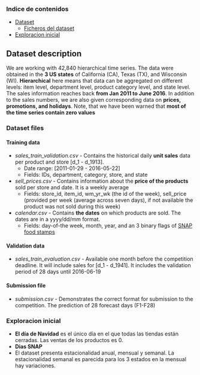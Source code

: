 
### Indice de contenidos
- [Dataset](#dataset_description)
  - [Ficheros del dataset](#dataset_files)
- [Exploracion inicial](#initial_exploration)


<a name="dataset_description"></a>
## Dataset description

We are working with 42,840 hierarchical time series. The data were obtained in the **3 US states** of California (CA), Texas (TX), and Wisconsin (WI). **Hierarchical** here means that data can be aggregated on different levels: item level, department level, product category level, and state level. The sales information reaches back **from Jan 2011 to June 2016**. In addition to the sales numbers, we are also given corresponding data on **prices, promotions, and holidays**. Note, that we have been warned that **most of the time series contain zero values**

<a name="dataset_files"></a>
### Dataset files

#### Training data
- *sales_train_validation.csv* - Contains the historical daily **unit sales** data per product and store [d_1 - d_1913].
    - Date range: [2011-01-29 - 2016-05-22] 
    - Fields: IDs, department, category, store, and state 
- *sell_prices.csv* - Contains information about the **price of the products** sold per store and date. It is a weekly average
    - Fields: store_id, item_id, wm_yr_wk (the id of the week), sell_price (provided per week (average across seven days), if not available the product was not sold during this week) 
- *calendar.csv* - Contains **the dates** on which products are sold. The dates are in a yyyy/dd/mm format.
    - Fields: day-of-the week, month, year, and an 3 binary flags of [SNAP food stamps](https://www.benefits.gov/benefit/361)

#### Validation data
 - *sales_train_evaluation.csv* - Available one month before the competition deadline. It will include sales for [d_1 - d_1941]. It includes the validation period of 28 days until 2016-06-19

#### Submission file
- *submission.csv* - Demonstrates the correct format for submission to the competition. The prediction of 28 forecast days (F1-F28)

<a name="initial_exploration"></a>
### Exploracion inicial

- **El día de Navidad** es el único día en el que todas las tiendas están cerradas. Las ventas de los productos es 0.
- **Dias SNAP**
- El dataset presenta estacionalidad anual, mensual y semanal. La estacionalidad semanal es parecida para los 3 estados en la mensual hay variaciones.



